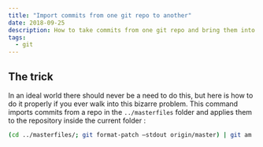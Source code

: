 ```yaml
---
title: "Import commits from one git repo to another"
date: 2018-09-25
description: How to take commits from one git repo and bring them into another
tags:
  - git
---
```


## The trick

In an ideal world there should never be a need to do this, but here is how to do it properly if you ever walk into this bizarre problem. This command imports commits from a repo in the `../masterfiles` folder and applies them to the repository inside the current folder :
```sh
(cd ../masterfiles/; git format-patch –stdout origin/master) | git am
```
